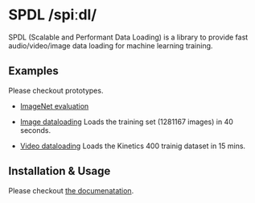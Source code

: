 # SPDL /spiːdl/

SPDL (Scalable and Performant Data Loading) is a library to provide fast
audio/video/image data loading for machine learning training.

## Examples

Please checkout prototypes.

- [ImageNet evaluation](./examples/imagenet_classification.py)

- [Image dataloading](./examples/image_dataloading.py)
Loads the training set (1281167 images) in 40 seconds.

- [Video dataloading](./src/prototypes/video_dataloading.py)
Loads the Kinetics 400 trainig dataset in 15 mins.

## Installation & Usage

Please checkout [the documenatation](https://facebookresearch.github.io/spdl).
